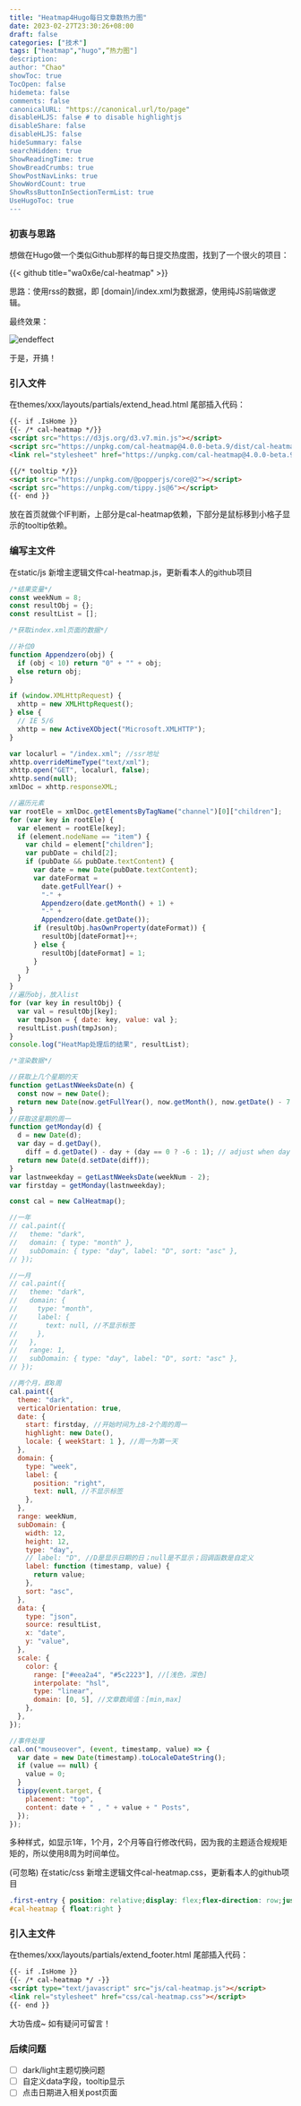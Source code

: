 ```yaml
---
title: "Heatmap4Hugo每日文章数热力图"
date: 2023-02-27T23:30:26+08:00
draft: false
categories: ["技术"]
tags: ["heatmap","hugo",“热力图"]
description: 
author: "Chao"
showToc: true
TocOpen: false
hidemeta: false
comments: false
canonicalURL: "https://canonical.url/to/page"
disableHLJS: false # to disable highlightjs
disableShare: false
disableHLJS: false
hideSummary: false
searchHidden: true
ShowReadingTime: true
ShowBreadCrumbs: true
ShowPostNavLinks: true
ShowWordCount: true
ShowRssButtonInSectionTermList: true
UseHugoToc: true
---
```

### 初衷与思路

想做在Hugo做一个类似Github那样的每日提交热度图，找到了一个很火的项目：

{{< github title="wa0x6e/cal-heatmap" >}}

思路：使用rss的数据，即 [domain]/index.xml为数据源，使用纯JS前端做逻辑。

最终效果：

![endeffect](https://i.imgtg.com/2023/02/27/VkNCM.png)

于是，开搞！

### 引入文件

在themes/xxx/layouts/partials/extend_head.html 尾部插入代码：

```html
{{- if .IsHome }}
{{- /* cal-heatmap */}}
<script src="https://d3js.org/d3.v7.min.js"></script>
<script src="https://unpkg.com/cal-heatmap@4.0.0-beta.9/dist/cal-heatmap.min.js"></script>
<link rel="stylesheet" href="https://unpkg.com/cal-heatmap@4.0.0-beta.9/dist/cal-heatmap.css"></script>

{{/* tooltip */}}
<script src="https://unpkg.com/@popperjs/core@2"></script>
<script src="https://unpkg.com/tippy.js@6"></script>
{{- end }}
```

放在首页就做个IF判断，上部分是cal-heatmap依赖，下部分是鼠标移到小格子显示的tooltip依赖。

### 编写主文件

在static/js 新增主逻辑文件cal-heatmap.js，更新看本人的github项目

```javascript
/*结果变量*/
const weekNum = 8;
const resultObj = {};
const resultList = [];

/*获取index.xml页面的数据*/

//补位0
function Appendzero(obj) {
  if (obj < 10) return "0" + "" + obj;
  else return obj;
}

if (window.XMLHttpRequest) {
  xhttp = new XMLHttpRequest();
} else {
  // IE 5/6
  xhttp = new ActiveXObject("Microsoft.XMLHTTP");
}

var localurl = "/index.xml"; //ssr地址
xhttp.overrideMimeType("text/xml");
xhttp.open("GET", localurl, false);
xhttp.send(null);
xmlDoc = xhttp.responseXML;

//遍历元素
var rootEle = xmlDoc.getElementsByTagName("channel")[0]["children"];
for (var key in rootEle) {
  var element = rootEle[key];
  if (element.nodeName == "item") {
    var child = element["children"];
    var pubDate = child[2];
    if (pubDate && pubDate.textContent) {
      var date = new Date(pubDate.textContent);
      var dateFormat =
        date.getFullYear() +
        "-" +
        Appendzero(date.getMonth() + 1) +
        "-" +
        Appendzero(date.getDate());
      if (resultObj.hasOwnProperty(dateFormat)) {
        resultObj[dateFormat]++;
      } else {
        resultObj[dateFormat] = 1;
      }
    }
  }
}
//遍历obj，放入list
for (var key in resultObj) {
  var val = resultObj[key];
  var tmpJson = { date: key, value: val };
  resultList.push(tmpJson);
}
console.log("HeatMap处理后的结果", resultList);

/*渲染数据*/

//获取上几个星期的天
function getLastNWeeksDate(n) {
  const now = new Date();
  return new Date(now.getFullYear(), now.getMonth(), now.getDate() - 7 * n);
}
//获取这星期的周一
function getMonday(d) {
  d = new Date(d);
  var day = d.getDay(),
    diff = d.getDate() - day + (day == 0 ? -6 : 1); // adjust when day is sunday
  return new Date(d.setDate(diff));
}
var lastnweekday = getLastNWeeksDate(weekNum - 2);
var firstday = getMonday(lastnweekday);

const cal = new CalHeatmap();

//一年
// cal.paint({
//   theme: "dark",
//   domain: { type: "month" },
//   subDomain: { type: "day", label: "D", sort: "asc" },
// });

//一月
// cal.paint({
//   theme: "dark",
//   domain: {
//     type: "month",
//     label: {
//       text: null, //不显示标签
//     },
//   },
//   range: 1,
//   subDomain: { type: "day", label: "D", sort: "asc" },
// });

//两个月，即8周
cal.paint({
  theme: "dark",
  verticalOrientation: true,
  date: {
    start: firstday, //开始时间为上8-2个周的周一
    highlight: new Date(),
    locale: { weekStart: 1 }, //周一为第一天
  },
  domain: {
    type: "week",
    label: {
      position: "right",
      text: null, //不显示标签
    },
  },
  range: weekNum,
  subDomain: {
    width: 12,
    height: 12,
    type: "day",
    // label: "D", //D是显示日期的日；null是不显示；回调函数是自定义
    label: function (timestamp, value) {
      return value;
    },
    sort: "asc",
  },
  data: {
    type: "json",
    source: resultList,
    x: "date",
    y: "value",
  },
  scale: {
    color: {
      range: ["#eea2a4", "#5c2223"], //[浅色，深色]
      interpolate: "hsl",
      type: "linear",
      domain: [0, 5], //文章数阈值：[min,max]
    },
  },
});

//事件处理
cal.on("mouseover", (event, timestamp, value) => {
  var date = new Date(timestamp).toLocaleDateString();
  if (value == null) {
    value = 0;
  }
  tippy(event.target, {
    placement: "top",
    content: date + " , " + value + " Posts",
  });
});

```

多种样式，如显示1年，1个月，2个月等自行修改代码，因为我的主题适合规规矩矩的，所以使用8周为时间单位。

(可忽略) 在static/css 新增主逻辑文件cal-heatmap.css，更新看本人的github项目

```css
.first-entry { position: relative;display: flex;flex-direction: row;justify-content: space-between;align-items: center; min-height: 320px;}
#cal-heatmap { float:right }
```

### 引入主文件

在themes/xxx/layouts/partials/extend_footer.html 尾部插入代码：

```html
{{- if .IsHome }}
{{- /* cal-heatmap */ -}}
<script type="text/javascript" src="js/cal-heatmap.js"></script>
<link rel="stylesheet" href="css/cal-heatmap.css"></script>
{{- end }}
```

大功告成~ 如有疑问可留言！

### 后续问题

* [ ] dark/light主题切换问题
* [ ] 自定义data字段，tooltip显示
* [ ] 点击日期进入相关post页面
